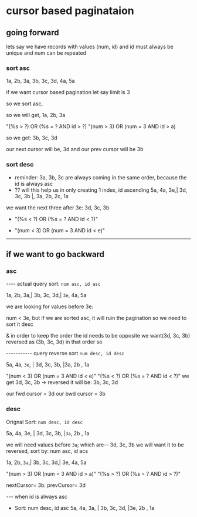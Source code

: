 # cursor based paginataion

## going forward

lets say we have records
with values (num, id) and id must always be unique and num can be repeated

### sort asc

1a, 2b, 3a, 3b, 3c, 3d, 4a, 5a

if we want cursor based pagination let say limit is 3

so we sort asc,

so we will get, 1a, 2b, 3a

"(%s > ?) OR (%s = ? AND id > ?)
"(num > 3) OR (num = 3 AND id > a)

so we get: 3b, 3c, 3d

our next cursor will be, 3d
and our prev cursor will be 3b

### sort desc

- reminder: 3a, 3b, 3c are always coming in the same order, because the id is always asc
- ?? will this help us in only creating 1 index, id ascending
5a, 4a, 3e,| 3d, 3c, 3b |, 3a, 2b, 2c, 1a

we want the next three after 3e: 3d, 3c, 3b

- "(%s < ?) OR (%s = ? AND id < ?)"

- "(num < 3) OR (num = 3 AND id < e)"

---

## if we want to go backward

### asc

----  actual query sort: `num asc, id asc`

1a, 2b, 3a,| 3b, 3c, 3d,| `3e`, 4a, 5a

we are looking for values before 3e:

num < 3e, but if we are sorted asc, it will ruin the pagination
so we need to sort it desc

& in order to keep the order the id needs to be opposite
we want(3d, 3c, 3b) reversed as (3b, 3c, 3d) in that order so

----------- query reverse sort `num desc, id desc`

5a, 4a, `3e`, | 3d, 3c, 3b, |3a, 2b , 1a

"(num < 3) OR (num = 3 AND id < e)"
"(%s < ?) OR (%s = ? AND id < ?)"
we get 3d, 3c, 3b -> reversed it will be: 3b, 3c, 3d

our fwd cursor = 3d
our bwd cursor = 3b

### desc

Orignal Sort: `num desc, id desc`

5a, 4a, 3e, | 3d, 3c, 3b, |`3a`, 2b , 1a

we will need values before `3a`; which are-- 3d, 3c, 3b
we will want it to be reversed, sort by: num asc, id acs

1a, 2b, `3a`,| 3b, 3c, 3d,| 3e, 4a, 5a

"(num > 3) OR (num = 3 AND id > a)"
"(%s > ?) OR (%s = ? AND id > ?)"

nextCursor= 3b:
prevCursor= 3d

--- when id is always asc

- Sort: num desc, id asc
   5a, 4a, 3a, | 3b, 3c, 3d, |3e, 2b , 1a

